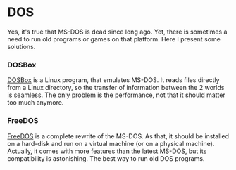 DOS
===

Yes, it's true that MS-DOS is dead since long ago.
Yet, there is sometimes a need to run old programs or games on that platform.
Here I present some solutions.


### DOSBox

[DOSBox](https://www.dosbox.com/) is a Linux program, that emulates MS-DOS.
It reads files directly from a Linux directory, so the transfer of information
between the 2 worlds is seamless.  The only problem is the performance, not that
it should matter too much anymore.


### FreeDOS

[FreeDOS](http://www.freedos.org/) is a complete rewrite of the MS-DOS.
As that, it should be installed on a hard-disk and run on a virtual machine
(or on a physical machine).  Actually, it comes with more features than the
latest MS-DOS, but its compatibility is astonishing.  The best way to run old
DOS programs.
